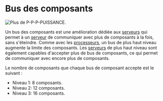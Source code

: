 # Bus des composants

![Plus de P-P-P-PUISSANCE.](oredict:oc:componentBus1)

Un bus des composants est une amélioration dédiée aux [serveurs](server1.md) qui permet à un [serveur](server1.md) de communiquer avec plus de composants à la fois, sans s'éteindre. Comme avec les [processeurs](cpu1.md), un bus de plus haut niveau augmente la limite des composants. Les [serveurs](server1.md) de plus haut niveau sont également capables d'accepter plus de bus de composants, ce qui permet de communiquer avec encore plus de composants.

Le nombre de composants que chaque bus de composant accepte est le suivant :
- Niveau 1: 8 composants.
- Niveau 2: 12 composants.
- Niveau 3: 16 composants.
